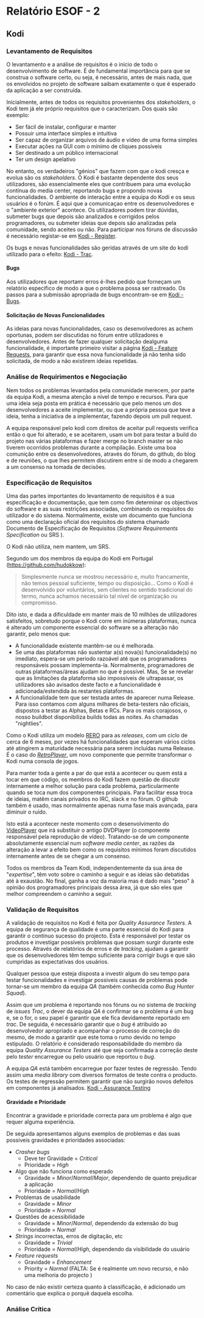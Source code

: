 # Relatório ESOF - 2

## Kodi

### Levantamento de Requisitos

  O levantamento e a análise de requisitos é o início de todo o desenvolvimento de software. É de fundamental importância para que se construa o software certo, ou seja, é necessário, antes de mais nada, que os envolvidos no projeto de software saibam exatamente o que é esperado da aplicação a ser construída.

  Inicialmente, antes de todos os requisitos provenientes dos *stakeholders*, o Kodi tem já ele próprio requisitos que o caracterizam. Dos quais são exemplo:
  - Ser fácil de instalar, configurar e manter
  - Possuir uma interface simples e intuitiva
  - Ser capaz de organizar arquivos de áudio e vídeo de uma forma simples
  - Executar ações na GUI com o mínimo de cliques possíveis
  - Ser destinado a um público internacional
  - Ter um design apelativo

No entanto, os verdadeiros "génios" que fazem com que o kodi cresça e evolua são os *stakeholders*.
O Kodi é bastante dependente dos seus utilizadores, são essencialmente eles que contribuem para uma evolução contínua do media center, reportando bugs e propondo novas funcionalidades. O ambiente de interação entre a equipa do Kodi e os seus usuários é o forúm. É aqui que a comunicaçao entre os desenvolvedores e o "ambiente exterior" acontece. Os utilizadores podem tirar dúvidas, submeter bugs que depois são analizados e corrigidos pelos programadores, ou submeter ideias que depois são analizadas pela comunidade, sendo aceites ou não. Para participar nos fóruns de discussão é necessário registar-se em [Kodi - Register](http://forum.kodi.tv/member.php?action=register).


Os bugs e novas funcionalidades são geridas através de um site do kodi utilizado para o efeito: [Kodi - Trac](http://trac.kodi.tv/).


#### Bugs

Aos utilizadores que reportamr erros é-lhes pedido que forneçam um relatório especifico de modo a que o problema possa ser rastreado.
Os passos para a submissão apropriada de bugs encontram-se em [Kodi - Bugs](http://kodi.wiki/view/HOW-TO:Submit_a_bug_report).

#### Solicitação de Novas Funcionalidades

As ideias para novas funcionalidades, caso os desenvolvedores as achem oportunas, podem ser discutidas no fórum entre utilizadores e desenvolvedores. Antes de fazer qualquer solicitação dealguma funcionalidade, é importante primeiro visitar a página [Kodi - Feature Requests](http://forum.kodi.tv/forumdisplay.php?fid=9), para garantir que essa nova funcionalidade já não tenha sido solicitada, de modo a não existirem ideias repetidas. 


### Análise de Requirimentos e Negociação

Nem todos os problemas levantados pela comunidade merecem, por parte da equipa Kodi, a mesma atenção a nível de tempo e recursos. Para que uma ideia seja posta em prática é necessário que pelo menos um dos desenvolvedores a aceite implementar, ou que a própria pessoa que teve a ideia, tenha a iniciativa de a implementar, fazendo depois um pull request.

A equipa responsável pelo kodi com direitos de aceitar pull requests verifica então o que foi alterado, e se aceitarem, usam um bot para testar a build do projeto nas várias plataformas e fazer merge no branch master se não tiverem ocorridos problemas durante a compilação. 
Existe uma boa comunição entre os desenvolvedores, através do fórum, do github, do blog e de reuniões, o que lhes permitem discutirem entre si de modo a chegarem a um consenso na tomada de decisões.
 

### Especificação de Requisitos

Uma das partes importantes do levantamento de requisitos é a sua especificação e documentação, que tem como fim determinar os objectivos do software e as suas restrições associadas, combinando os requisitos do utilizador e do sistema. Normalmente, existe um documento que funciona como uma declaração oficial dos requisitos do sistema chamado Documento de Especificação de Requisitos (*Software Requirements Specification* ou SRS ).

O Kodi não utiliza, nem mantem, um SRS.

Segundo um dos membros da equipa do Kodi em Portugal (https://github.com/hudokkow):
> Simplesmente nunca se mostrou necessário e, muito francamente, não temos pessoal suficiente, tempo ou disposição... Como o Kodi é desenvolvido por voluntários, sem clientes no sentido tradicional do termo, nunca achamos necessário tal nível de organização ou compromisso.

Dito isto, e dada a dificuldade em manter mais de 10 milhões de utilizadores satisfeitos, sobretudo porque o Kodi corre em inúmeras plataformas, nunca é alterado um componente essencial do software se a alteração não garantir, pelo menos que:
- A funcionalidade existente mantêm-se ou é melhorada.
- Se uma das plataformas não sustentar a(s) nova(s) funcionalidade(s) no imediato, espera-se um periodo razoável até que os programadores responsáveis possam implementa-la. Normalmente, programadores de outras plataformas/áreas ajudam no que é possível. Mas, Se se revelar que as limitações da plataforma são impossíveis de ultrapassar, os utilizadores são avisados deste facto e a funcionalidade é adicionada/estendida às restantes plataformas.
- A funcionalidade tem que ser testada antes de aparecer numa Release. Para isso contamos com alguns milhares de beta-testers não oficiais, dispostos a testar as Alphas, Betas e RCs. Para os mais corajosos, o nosso buildbot disponibiliza builds todas as noites. As chamadas "nightlies".

Como o Kodi utiliza um modelo [RERO](https://en.wikipedia.org/wiki/Release_early,_release_often) para as *releases*, com um ciclo de cerca de 6 meses, por vezes há funcionalidades que esperam vários ciclos até atingirem a maturidade necessária para serem incluídas numa Release. É o caso do [*RetroPlayer*](http://forum.kodi.tv/forumdisplay.php?fid=194), um novo componente que permite transformar o Kodi numa consola de jogos.

Para manter toda a gente a par do que está a acontecer ou quem está a tocar em que código, os membros do Kodi fazem questão de discutir internamente a melhor solução para cada problema, particularmente quando se toca num dos componentes principais. Para facilitar essa troca de ideias, matêm canais privados no IRC, slack e no fórum. O github também é usado, mas normalmente apenas numa fase mais avançada, para diminuir o ruído.

Isto está a acontecer neste momento com o desenvolvimento do [VideoPlayer](http://forum.kodi.tv/forumdisplay.php?fid=240)  que irá substituir o antigo DVDPlayer (o componente responsável pela reprodução de vídeo). Tratando-se de um componente absolutamente essencial num *software media center*, as razões da alteração a levar a efeito bem como os requisitos mínimos foram discutidos internamente antes de se chegar a um consenso.

Todos os membros da Team Kodi, independentemente da sua área de "*expertise*", têm voto sobre o caminho a seguir e as ideias são debatidas até à exaustão. No final, ganha a voz da maioria mas é dado mais "peso" à opinião dos programadores principais dessa área, já que são eles que melhor compreendem o caminho a seguir.

### Validação de Requisitos

A validação de requisitos no Kodi é feita por *Quality Assurance Testers*. A equipa de segurança de qualidade é uma parte essencial do Kodi para garantir o contínuo sucesso do projecto. Esta é responsável por testar os produtos e investigar possíveis problemas que possam surgir durante este processo. Através de relatórios de erros e de *tracking*, ajudam a garantir que os desenvolvedores têm tempo suficiente para corrigir bugs e que são cumpridas as expectativas dos usuários.

Qualquer pessoa que esteja disposta a investir algum do seu tempo para testar funcionalidades e investigar possiveis causas de problemas pode tornar-se um membro da equipa *QA* (também conhecida como *Bug Hunter Squad*). 

Assim que um problema é reportando nos fóruns ou no sistema de *tracking* de *issues Trac*, o dever da equipa *QA* é confirmar se o problema é um bug e, se o for, o seu papel é garantir que ele fica devidamente reportado em *trac*. De seguida, é necessário garantir que o *bug* é atribuído ao desenvolvedor apropriado e acompanhar o processo de correção do mesmo, de modo a garantir que este toma o rumo devido no tempo estipulado. O relatório é considerado responsabilidade do membro da equipa *Quality Assurance Testers* até que seja confirmada a correção deste pelo *tester* encarregue ou pelo usuário que reportou o *bug*. 

A equipa *QA* está também encarregue por fazer testes de regressão. Tendo assim uma *media library* com diversos formatos de teste contra o producto. Os testes de regressão permitem garantir que não surgirão novos defeitos em componentes já analisados.
[Kodi - Assurance Testing](http://kodi.wiki/view/HOW-TO:Help_with_quality_assurance_testing) 

#### Gravidade e Prioridade

Encontrar a gravidade e prioridade correcta para um problema é algo que requer alguma experiência.

De seguida apresentamos alguns exemplos de problemas e das suas possiveis gravidades e prioridades associadas:
  - *Crasher bugs*
    - Deve ter Gravidade = *Critical*
    - Prioridade = *High*
  - Algo que não funciona como esperado
    - Gravidade = *Minor*/*Normal*/*Major*, dependendo de quanto prejudicar a aplicação
    - Prioridade = *Normal*/*High*
  - Problemas de usabilidade
    - Gravidade = *Minor*
    - Prioridade = *Normal*
  - Questões de acessibilidade
    - Gravidade = *Minor*/*Normal*, dependendo da extensão do bug
    - Prioridade = *Normal*
  - *Strings* incorrectas, erros de digitação, etc
    - Gravidade = *Trivial*
    - Prioridade = *Normal*/*High*, dependendo da visibilidade do usuário
  - *Feature requests*
    - Gravidade = *Enhancement*
    - Priority = *Normal*
   (FALTA: Se é realmente um novo recurso, e não uma melhoria do projecto )

No caso de não existir certeza quanto à classificação, é adicionado um comentário que explica o porquê daquela escolha.

### Análise Crítica
